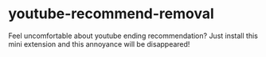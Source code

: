 # youtube-recommend-removal
Feel uncomfortable about youtube ending recommendation? Just install this mini extension and this annoyance will be disappeared!
